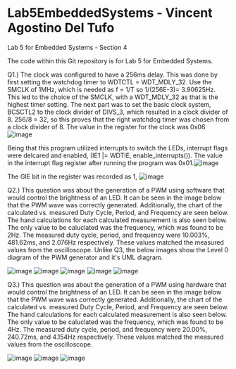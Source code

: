 # Lab5EmbeddedSystems - Vincent Agostino Del Tufo
Lab 5 for Embedded Systems - Section 4

The code within this Git repository is for Lab 5 for Embedded Systems.

Q1.) 
The clock was configured to have a 256ms delay. This was done by first setting the watchdog timer to WDTCTL = WDT_MDLY_32. Use the SMCLK of 1MHz, which is needed as f = 1/T so 1/(256E-3)= 3.90625Hz. This led to the choice of the SMCLK, with a WDT_MDLY_32 as that is the highest timer setting. The next part was to set the basic clock system, BCSCTL2 to the clock divider of DIVS_3, which resulted in a clock divider of 8. 256/8 = 32, so this proves that the right watchdog timer was chosen from a clock divider of 8. The value in the register for the clock was 0x06![image](https://user-images.githubusercontent.com/60796502/141367344-6ba1358e-c868-4807-9bc7-1a7f04b85387.png)


Being that this program utilized interrupts to switch the LEDs, interrupt flags were delcared and enabled, (IE1 |= WDTIE, enable_interrupts()). The value in the interrupt flag register after running the program was 0x01.![image](https://user-images.githubusercontent.com/60796502/141367888-ebd45a86-5219-4d2a-8451-369423f9c891.png)


The GIE bit in the register was recorded as 1, ![image](https://user-images.githubusercontent.com/60796502/141368327-5f2dadad-f4e3-4040-af9a-7e87c6ff0e91.png)


Q2.) This question was about the generation of a PWM using software that would control the brightness of an LED. It can be seen in the image below that the PWM wave was correctly generated. Additionally, the chart of the calculated vs. measured Duty Cycle, Period, and Frequency are seen below. The hand calculations for each calculated measurement is also seen below. The only value to be caluclated was the frequency, which was found to be 2Hz. The measured duty cycle, period, and frequency were 10.003%, 481.62ms, and 2.076Hz respectively. These values matched the measured values from the oscilloscope. Unlike Q3, the below images show the Level 0 diagram of the PWM generator and it's UML diagram.

![image](https://user-images.githubusercontent.com/60796502/141378426-2b21294e-8944-47f4-8be0-b46c7948aa6f.png)
![image](https://user-images.githubusercontent.com/60796502/141378582-84e45432-ce16-4265-afe2-d6c32fbabb90.png)
![image](https://user-images.githubusercontent.com/60796502/141378630-0980f559-9b10-4ce7-89c7-74007965f774.png)
![image](https://user-images.githubusercontent.com/60796502/141378662-584fc0ee-5312-4c4e-adac-5ce332ee6812.png)
![image](https://user-images.githubusercontent.com/60796502/141378675-e7edaa29-6762-4e09-95b7-3ac798297681.png)



Q3.) This question was about the generation of a PWM using hardware that would control the brightness of an LED. It can be seen in the image below that the PWM wave was correctly generated. Additionally, the chart of the calculated vs. measured Duty Cycle, Period, and Frequency are seen below. The hand calculations for each calculated measurement is also seen below. The only value to be caluclated was the frequency, which was found to be 4Hz. The measured duty cycle, period, and frequency were 20.00%, 240.72ms, and 4.154Hz respectively. These values matched the measured values from the oscilloscope.

![image](https://user-images.githubusercontent.com/60796502/141378695-502fa30e-3431-4fda-9229-fc9d820c61e2.png)
![image](https://user-images.githubusercontent.com/60796502/141378833-47ae4fb4-f6b7-40d2-95c3-7e7d927c6d26.png)
![image](https://user-images.githubusercontent.com/60796502/141378711-90996359-6d4b-4779-bbae-3ec2373cf823.png)



